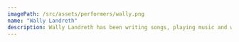 ```yaml
---
imagePath: /src/assets/performers/wally.png
name: "Wally Landreth"
description: Wally Landreth has been writing songs, playing music and working as a side man, a front man and solo performer for ever.  Long in tooth, short in patience and full of stories that without music are just lies. Or dreams. You can decide for yourself. He went to Cub Scouts in the basement of the old John Black church. There was a yellow light bulb that was supposed to be the moon and a sad stuffed wolf head on top of a coat rack.
---
```


